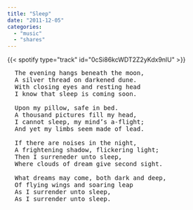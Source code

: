 ```yaml
---
title: "Sleep"
date: "2011-12-05"
categories:
  - "music"
  - "shares"
---
```


{{< spotify type="track" id="0cSi86kcWDT2Z2yKdx9nlU" >}}

<pre>
  The evening hangs beneath the moon,
  A silver thread on darkened dune.
  With closing eyes and resting head
  I know that sleep is coming soon.

  Upon my pillow, safe in bed.
  A thousand pictures fill my head,
  I cannot sleep, my mind’s a-flight;
  And yet my limbs seem made of lead.

  If there are noises in the night,
  A frightening shadow, flickering light;
  Then I surreneder unto sleep,
  Where clouds of dream give second sight.

  What dreams may come, both dark and deep,
  Of flying wings and soaring leap
  As I surrender unto sleep,
  As I surrender unto sleep.
</pre>